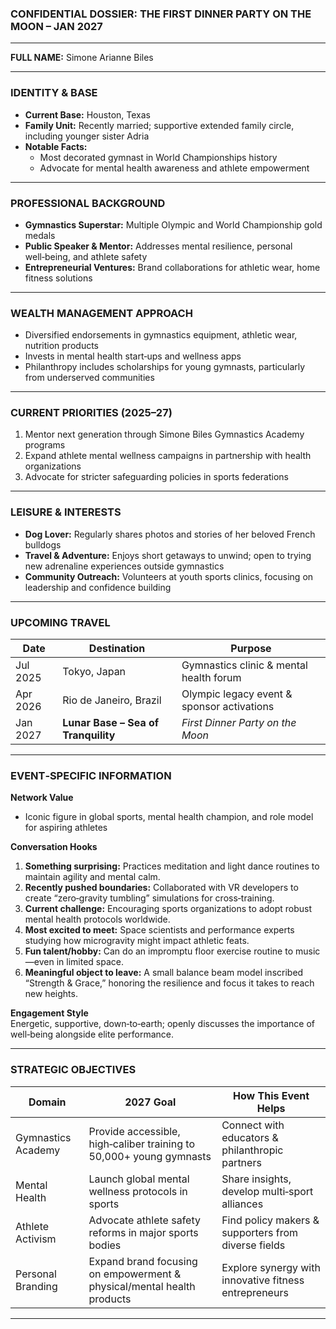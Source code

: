 ### **CONFIDENTIAL DOSSIER: THE FIRST DINNER PARTY ON THE MOON – JAN 2027**

---

**FULL NAME:** Simone Arianne Biles

---

### **IDENTITY & BASE**
- **Current Base:** Houston, Texas  
- **Family Unit:** Recently married; supportive extended family circle, including younger sister Adria  
- **Notable Facts:**  
  - Most decorated gymnast in World Championships history  
  - Advocate for mental health awareness and athlete empowerment  

---

### **PROFESSIONAL BACKGROUND**
- **Gymnastics Superstar:** Multiple Olympic and World Championship gold medals  
- **Public Speaker & Mentor:** Addresses mental resilience, personal well‑being, and athlete safety  
- **Entrepreneurial Ventures:** Brand collaborations for athletic wear, home fitness solutions  

---

### **WEALTH MANAGEMENT APPROACH**
- Diversified endorsements in gymnastics equipment, athletic wear, nutrition products  
- Invests in mental health start‑ups and wellness apps  
- Philanthropy includes scholarships for young gymnasts, particularly from underserved communities  

---

### **CURRENT PRIORITIES (2025–27)**
1. Mentor next generation through Simone Biles Gymnastics Academy programs  
2. Expand athlete mental wellness campaigns in partnership with health organizations  
3. Advocate for stricter safeguarding policies in sports federations  

---

### **LEISURE & INTERESTS**
- **Dog Lover:** Regularly shares photos and stories of her beloved French bulldogs  
- **Travel & Adventure:** Enjoys short getaways to unwind; open to trying new adrenaline experiences outside gymnastics  
- **Community Outreach:** Volunteers at youth sports clinics, focusing on leadership and confidence building  

---

### **UPCOMING TRAVEL**

| Date     | Destination                          | Purpose                                   |
|----------|--------------------------------------|-------------------------------------------|
| Jul 2025 | Tokyo, Japan                         | Gymnastics clinic & mental health forum   |
| Apr 2026 | Rio de Janeiro, Brazil               | Olympic legacy event & sponsor activations|
| Jan 2027 | **Lunar Base – Sea of Tranquility**  | *First Dinner Party on the Moon*          |

---

### **EVENT‑SPECIFIC INFORMATION**

**Network Value**  
- Iconic figure in global sports, mental health champion, and role model for aspiring athletes  

**Conversation Hooks**  
1. **Something surprising:** Practices meditation and light dance routines to maintain agility and mental calm.  
2. **Recently pushed boundaries:** Collaborated with VR developers to create “zero‑gravity tumbling” simulations for cross‑training.  
3. **Current challenge:** Encouraging sports organizations to adopt robust mental health protocols worldwide.  
4. **Most excited to meet:** Space scientists and performance experts studying how microgravity might impact athletic feats.  
5. **Fun talent/hobby:** Can do an impromptu floor exercise routine to music—even in limited space.  
6. **Meaningful object to leave:** A small balance beam model inscribed “Strength & Grace,” honoring the resilience and focus it takes to reach new heights.

**Engagement Style**  
Energetic, supportive, down‑to‑earth; openly discusses the importance of well‑being alongside elite performance.

---

### **STRATEGIC OBJECTIVES**

| Domain             | 2027 Goal                                                               | How This Event Helps                                  |
|--------------------|-------------------------------------------------------------------------|-------------------------------------------------------|
| Gymnastics Academy | Provide accessible, high‑caliber training to 50,000+ young gymnasts      | Connect with educators & philanthropic partners       |
| Mental Health      | Launch global mental wellness protocols in sports                        | Share insights, develop multi‑sport alliances         |
| Athlete Activism   | Advocate athlete safety reforms in major sports bodies                   | Find policy makers & supporters from diverse fields   |
| Personal Branding  | Expand brand focusing on empowerment & physical/mental health products   | Explore synergy with innovative fitness entrepreneurs |

---
